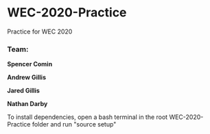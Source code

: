 # WEC-2020-Practice
Practice for WEC 2020

### Team:

**Spencer Comin**

**Andrew Gillis**

**Jared Gillis**

**Nathan Darby**

To install dependencies, open a bash terminal in the root WEC-2020-Practice folder and run "source setup"
